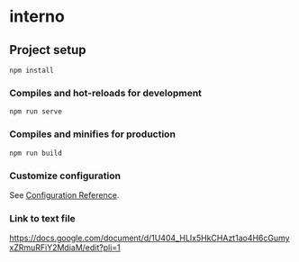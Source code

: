# interno

## Project setup
```
npm install
```

### Compiles and hot-reloads for development
```
npm run serve
```

### Compiles and minifies for production
```
npm run build
```

### Customize configuration
See [Configuration Reference](https://cli.vuejs.org/config/).


### Link to text file
https://docs.google.com/document/d/1U404_HLIx5HkCHAzt1ao4H6cGumyxZRmuRFiY2MdiaM/edit?pli=1
```
